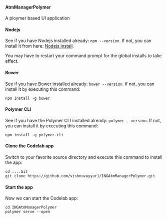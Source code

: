 #### AtmManagerPolymer

A ploymer based UI application

#### Nodejs

See if you have Nodejs installed already: `npm --version`. If not, you can install 
it from here: [Nodejs install](https://nodejs.org/en/).

You may have to restart your command prompt for the global installs to take effect.

#### Bower

See if you have Bower installed already: `bower --version`. If not, you can install 
it by executing this command:
 
    npm install -g bower

#### Polymer CLI

See if you have the Polymer CLI installed already: `polymer --version`. If not, you can install 
it by executing this command:
 
    npm install -g polymer-cli

#### Clone the Codelab app

Switch to your favorite source directory and execute this command to install the app: 

    cd ....Git
    git clone https://github.com/vishnuvuyyur1/INGAtmManagerPolymer.git


#### Start the app

Now we can start the Codelab app: 

    cd INGAtmManagerPolymer
    polymer serve --open




